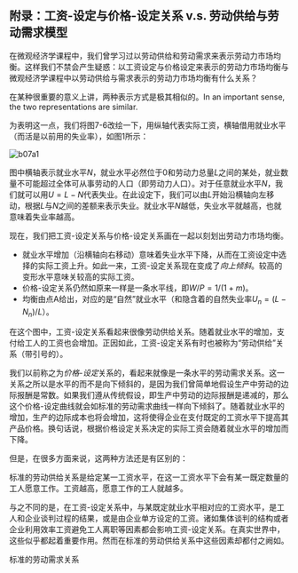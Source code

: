 ## 附录：工资-设定与价格-设定关系 v.s. 劳动供给与劳动需求模型

在微观经济学课程中，我们曾学习过以劳动供给和劳动需求来表示劳动力市场均衡。这样我们不禁会产生疑惑：以工资设定与价格设定来表示的劳动力市场均衡与微观经济学课程中以劳动供给与需求表示的劳动力市场均衡有什么关系？

在某种很重要的意义上讲，两种表示方式是极其相似的。In an important sense, the two representations are similar.

为表明这一点，我们将图7-6改绘一下，用纵轴代表实际工资，横轴借用就业水平（而活是以前用的失业率），如图1所示：

![b07a1](/Users/fengwencheng/CloudStation/2017宏观/Blanchard/Beamer/B_ch07_labor/figures/b07a1.png)



图中横轴表示就业水平$N$，就业水平必然位于0和劳动力总量$L$之间的某处，就业数量不可能超过全体可从事劳动的人口（即劳动力人口）。对于任意就业水平$N$，我们就可以用$U=L-N$代表失业。在此设定下，我们可以由$L$开始沿横轴向左移动，根据$L$与$N$之间的差额来表示失业。就业水平$N$越低，失业水平就越高，也就意味着失业率越高。

现在，我们把工资-设定关系与价格-设定关系画在一起以刻划出劳动力市场均衡。

- 就业水平增加（沿横轴向右移动）意味着失业水平下降，从而在工资设定中选择的实际工资上升。如此一来，工资-设定关系现在变成了*向上倾斜*。较高的变形水平意味关较高的实际工资。
- 价格-设定关系仍然如原来一样是一条水平线，即$W/P=1/(1+m)$。
- 均衡由点A给出，对应的是“自然”就业水平（和隐含着的自然失业率$U_n=(L-N_n)/L$）。



在这个图中，工资-设定关系看起来很像劳动供给关系。随着就业水平的增加，支付给工人的工资也会增加。正因如此，工资-设定关系有时也被称为“劳动供给”关系（带引号的）。

我们以前称之为*价格-设定*关系的，看起来就像是一条水平的劳动需求关系。这一关系之所以是水平的而不是向下倾斜的，是因为我们曾简单地假设生产中劳动的边际报酬是常数。如果我们遵从传统假设，即生产中劳动的边际报酬是递减的，那么这个价格-设定曲线就会如标准的劳动需求曲线一样向下倾斜了。随着就业水平的增加，生产的边际成本也将会增加，这将使得企业在支付既定的工资水平下提高其产品价格。换句话说，根据价格设定关系决定的实际工资会随着就业水平的增加而下降。

但是，在很多方面来说，这两种方法还是有区别的：

标准的劳动供给关系是给定某一工资水平，在这一工资水平下会有某一既定数量的工人愿意工作。工资越高，愿意工作的工人就越多。

与之不同的是，在工资-设定关系中，与某既定就业水平相对应的工资水平，是工人和企业谈判过程的结果，或是由企业单方设定的工资。诸如集体谈判的结构或者企业利用效率工资避免工人离职等因素都会影响工资-设定关系。在真实世界中，这些似乎都起着重要作用。然而在标准的劳动供给关系中这些因素却都付之阙如。

标准的劳动需求关系